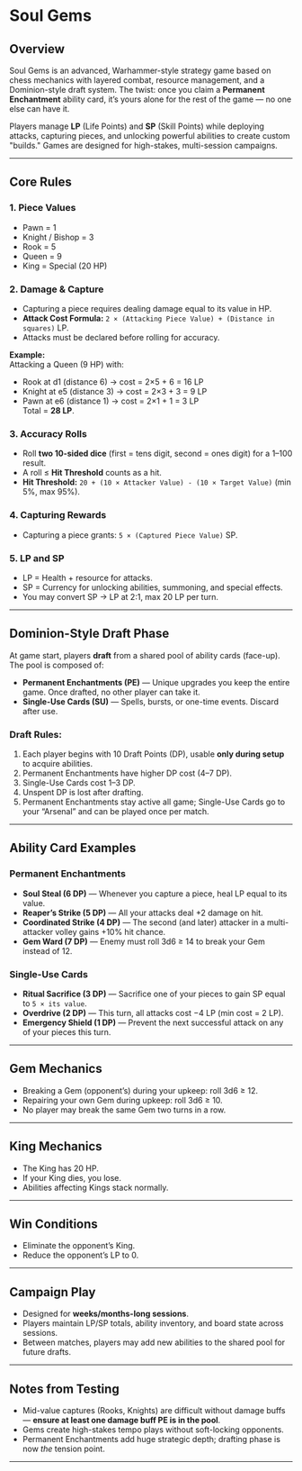 # Soul Gems

## Overview
Soul Gems is an advanced, Warhammer-style strategy game based on chess mechanics with layered combat, resource management, and a Dominion-style draft system. The twist: once you claim a **Permanent Enchantment** ability card, it’s yours alone for the rest of the game — no one else can have it.

Players manage **LP** (Life Points) and **SP** (Skill Points) while deploying attacks, capturing pieces, and unlocking powerful abilities to create custom "builds." Games are designed for high-stakes, multi-session campaigns.

---

## Core Rules

### 1. Piece Values
- Pawn = 1
- Knight / Bishop = 3
- Rook = 5
- Queen = 9
- King = Special (20 HP)

### 2. Damage & Capture
- Capturing a piece requires dealing damage equal to its value in HP.
- **Attack Cost Formula:** `2 × (Attacking Piece Value) + (Distance in squares)` LP.
- Attacks must be declared before rolling for accuracy.

**Example:**  
Attacking a Queen (9 HP) with:  
- Rook at d1 (distance 6) → cost = 2×5 + 6 = 16 LP  
- Knight at e5 (distance 3) → cost = 2×3 + 3 = 9 LP  
- Pawn at e6 (distance 1) → cost = 2×1 + 1 = 3 LP  
Total = **28 LP**.

### 3. Accuracy Rolls
- Roll **two 10-sided dice** (first = tens digit, second = ones digit) for a 1–100 result.
- A roll ≤ **Hit Threshold** counts as a hit.
- **Hit Threshold:** `20 + (10 × Attacker Value) - (10 × Target Value)` (min 5%, max 95%).

### 4. Capturing Rewards
- Capturing a piece grants: `5 × (Captured Piece Value)` SP.

### 5. LP and SP
- LP = Health + resource for attacks.
- SP = Currency for unlocking abilities, summoning, and special effects.
- You may convert SP → LP at 2:1, max 20 LP per turn.

---

## Dominion-Style Draft Phase
At game start, players **draft** from a shared pool of ability cards (face-up). The pool is composed of:

- **Permanent Enchantments (PE)** — Unique upgrades you keep the entire game. Once drafted, no other player can take it.
- **Single-Use Cards (SU)** — Spells, bursts, or one-time events. Discard after use.

### Draft Rules:
1. Each player begins with 10 Draft Points (DP), usable **only during setup** to acquire abilities.
2. Permanent Enchantments have higher DP cost (4–7 DP).  
3. Single-Use Cards cost 1–3 DP.
4. Unspent DP is lost after drafting.
5. Permanent Enchantments stay active all game; Single-Use Cards go to your “Arsenal” and can be played once per match.

---

## Ability Card Examples

### Permanent Enchantments
- **Soul Steal (6 DP)** — Whenever you capture a piece, heal LP equal to its value.
- **Reaper’s Strike (5 DP)** — All your attacks deal +2 damage on hit.
- **Coordinated Strike (4 DP)** — The second (and later) attacker in a multi-attacker volley gains +10% hit chance.
- **Gem Ward (7 DP)** — Enemy must roll 3d6 ≥ 14 to break your Gem instead of 12.

### Single-Use Cards
- **Ritual Sacrifice (3 DP)** — Sacrifice one of your pieces to gain SP equal to `5 × its value`.
- **Overdrive (2 DP)** — This turn, all attacks cost −4 LP (min cost = 2 LP).
- **Emergency Shield (1 DP)** — Prevent the next successful attack on any of your pieces this turn.

---

## Gem Mechanics
- Breaking a Gem (opponent’s) during your upkeep: roll 3d6 ≥ 12.
- Repairing your own Gem during upkeep: roll 3d6 ≥ 10.
- No player may break the same Gem two turns in a row.

---

## King Mechanics
- The King has 20 HP.
- If your King dies, you lose.
- Abilities affecting Kings stack normally.

---

## Win Conditions
- Eliminate the opponent’s King.
- Reduce the opponent’s LP to 0.

---

## Campaign Play
- Designed for **weeks/months-long sessions**.
- Players maintain LP/SP totals, ability inventory, and board state across sessions.
- Between matches, players may add new abilities to the shared pool for future drafts.

---

## Notes from Testing
- Mid-value captures (Rooks, Knights) are difficult without damage buffs — **ensure at least one damage buff PE is in the pool**.
- Gems create high-stakes tempo plays without soft-locking opponents.
- Permanent Enchantments add huge strategic depth; drafting phase is now *the* tension point.

---
